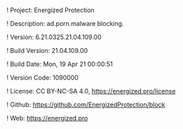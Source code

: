 ! Project: Energized Protection

! Description: ad.porn.malware blocking.

! Version: 6.21.0325.21.04.109.00

! Build Version: 21.04.109.00

! Build Date: Mon, 19 Apr 21 00:00:51

! Version Code: 1090000

! License: CC BY-NC-SA 4.0, https://energized.pro/license

! Github: https://github.com/EnergizedProtection/block

! Web: https://energized.pro
